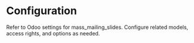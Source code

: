 # Configuration

Refer to Odoo settings for mass_mailing_slides. Configure related models, access rights, and options as needed.
